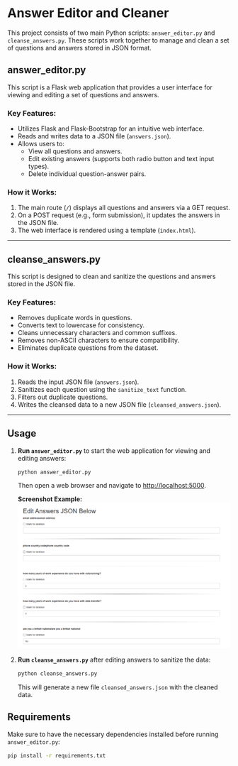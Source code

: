 # Answer Editor and Cleaner

This project consists of two main Python scripts: `answer_editor.py` and `cleanse_answers.py`. These scripts work together to manage and clean a set of questions and answers stored in JSON format.

## answer_editor.py

This script is a Flask web application that provides a user interface for viewing and editing a set of questions and answers.

### Key Features:
- Utilizes Flask and Flask-Bootstrap for an intuitive web interface.
- Reads and writes data to a JSON file (`answers.json`).
- Allows users to:
  - View all questions and answers.
  - Edit existing answers (supports both radio button and text input types).
  - Delete individual question-answer pairs.

### How it Works:
1. The main route (`/`) displays all questions and answers via a GET request.
2. On a POST request (e.g., form submission), it updates the answers in the JSON file.
3. The web interface is rendered using a template (`index.html`).

---

## cleanse_answers.py

This script is designed to clean and sanitize the questions and answers stored in the JSON file.

### Key Features:
- Removes duplicate words in questions.
- Converts text to lowercase for consistency.
- Cleans unnecessary characters and common suffixes.
- Removes non-ASCII characters to ensure compatibility.
- Eliminates duplicate questions from the dataset.

### How it Works:
1. Reads the input JSON file (`answers.json`).
2. Sanitizes each question using the `sanitize_text` function.
3. Filters out duplicate questions.
4. Writes the cleansed data to a new JSON file (`cleansed_answers.json`).

---

## Usage

1. **Run `answer_editor.py`** to start the web application for viewing and editing answers:
   ```bash
   python answer_editor.py
   ```
   Then open a web browser and navigate to [http://localhost:5000](http://localhost:5000).

   **Screenshot Example:**
   ![Answer Editor Screenshot](screenshot_placeholder.png)

2. **Run `cleanse_answers.py`** after editing answers to sanitize the data:
   ```bash
   python cleanse_answers.py
   ```

   This will generate a new file `cleansed_answers.json` with the cleaned data.


## Requirements

Make sure to have the necessary dependencies installed before running `answer_editor.py`:
```bash
pip install -r requirements.txt
```

